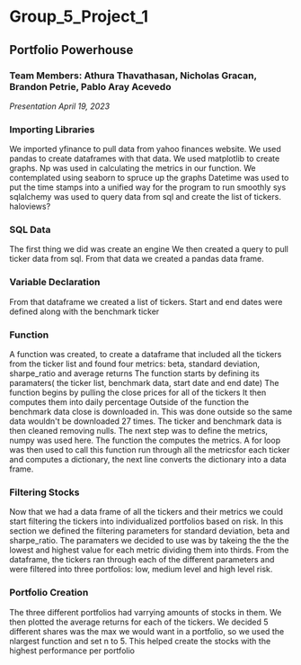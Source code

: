 # Group_5_Project_1
## Portfolio Powerhouse
### **Team Members: Athura Thavathasan, Nicholas Gracan, Brandon Petrie, Pablo Aray Acevedo**
*Presentation April 19, 2023*

### Importing Libraries
We imported yfinance to pull data from yahoo finances website.
We used pandas to create dataframes with that data.
We used matplotlib to create graphs.
Np was used in calculating the metrics in our function.
We contemplated using seaborn to spruce up the graphs
Datetime was used to put the time stamps into a unified way for the program to run smoothly
sys
sqlalchemy was used to query data from sql and create the list of tickers.
haloviews?

### SQL Data
The first thing we did was create an engine
We then created a query to pull ticker data from sql.
From that data we created a pandas data frame.

### Variable Declaration
From that dataframe we created a list of tickers.
Start and end dates were defined along with the benchmark ticker

### Function
A function was created, to create a dataframe that included all the tickers from the ticker list and found four metrics: beta, standard deviation, sharpe_ratio and average returns
The function starts by defining its paramaters( the ticker list, benchmark data, start date and end date)
The function begins by pulling the close prices for all of the tickers
It then computes them into daily percentage
Outside of the function the benchmark data close is downloaded in.  This was done outside so the same data wouldn't be downloaded 27 times.
The ticker and benchmark data is then cleaned removing nulls.
The next step was to define the metrics, numpy was used here.
The function the computes the metrics.
A for loop was then used to call this function run through all the metricsfor each ticker and computes a dictionary, the next line converts the dictionary into a data frame.

### Filtering Stocks
Now that we had a data frame of all the tickers and their metrics we could start filtering the tickers into individualized portfolios based on risk.
In this section we defined the filtering parameters for standard deviation, beta and sharpe_ratio.  The paramaters we decided to use was by takeing the the the lowest and highest value for each metric dividing them into thirds.
From the dataframe, the tickers ran through each of the different parameters and were filtered into three portfolios: low, medium level and high level risk.

### Portfolio Creation
The three different portfolios had varrying amounts of stocks in them. We then plotted the average returns for each of the tickers.
We decided 5 different shares was the max we would want in a portfolio, so we used the nlargest function and set n to 5.  This helped create the stocks with the highest performance per portfolio
